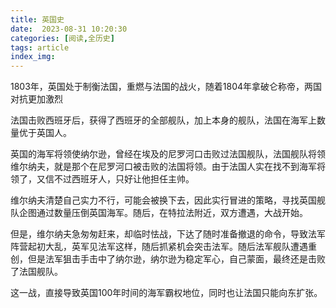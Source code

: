```yaml
---
title: 英国史
date:  2023-08-31 10:20:30
categories: [阅读,全历史]
tags: article
index_img: 
---
```

1803年，英国处于制衡法国，重燃与法国的战火，随着1804年拿破仑称帝，两国对抗更加激烈

法国击败西班牙后，获得了西班牙的全部舰队，加上本身的舰队，法国在海军上数量优于英国人。

英国的海军将领使纳尔逊，曾经在埃及的尼罗河口击败过法国舰队，法国舰队将领维尔纳夫，就是那个在尼罗河口被击败的法国将领。由于法国人实在找不到海军将领了，又信不过西班牙人，只好让他担任主帅。

维尔纳夫清楚自己实力不行，可能会被换下去，因此实行冒进的策略，寻找英国舰队企图通过数量压倒英国海军。随后，在特拉法附近，双方遭遇，大战开始。

但是，维尔纳夫急匆匆赶来，却临时怯战，下达了随时准备撤退的命令，导致法军阵营起初大乱，英军见法军这样，随后抓紧机会突击法军。随后法军舰队遭遇重创，但是法军狙击手击中了纳尔逊，纳尔逊为稳定军心，自己蒙面，最终还是击败了法国舰队。

这一战，直接导致英国100年时间的海军霸权地位，同时也让法国只能向东扩张。
